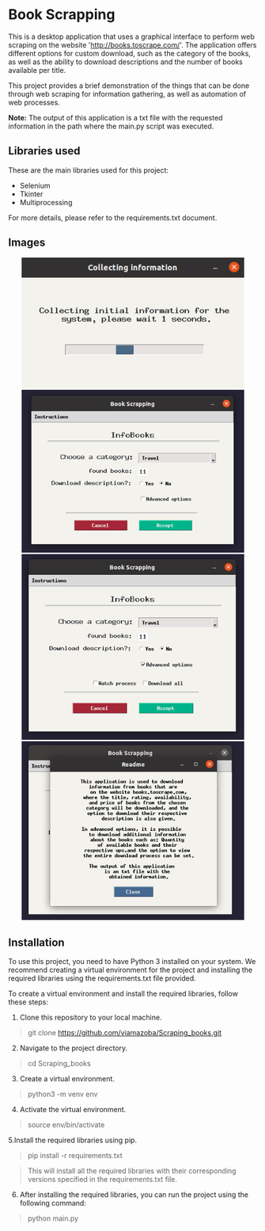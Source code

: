 # Book Scrapping

This is a desktop application that uses a graphical interface to perform web scraping on the website 'http://books.toscrape.com/'. The application offers different options for custom download, such as the category of the books, as well as the ability to download descriptions and the number of books available per title.

This project provides a brief demonstration of the things that can be done through web scraping for information gathering, as well as automation of web processes.

**Note:** The output of this application is a txt file with the requested information in the path where the main.py script was executed.

## Libraries used
These are the main libraries used for this project:

* Selenium
* Tkinter
* Multiprocessing

For more details, please refer to the requirements.txt document.

## Images

<div style="text-align:center;">
    <img src="./images/carga_info.png" alt="Texto alternativo" width="450"/>
    <img src="./images/principal_screen_1.png" alt="Texto alternativo" width="450"/>
    <img src="./images/principal_screen_2.png" alt="Texto alternativo" width="450"/>
    <img src="./images/instructions.png" alt="Texto alternativo" width="450"/>
</div>


## Installation
To use this project, you need to have Python 3 installed on your system. We recommend creating a virtual environment for the project and installing the required libraries using the requirements.txt file provided.

To create a virtual environment and install the required libraries, follow these steps:

1. Clone this repository to your local machine.
> git clone https://github.com/viamazoba/Scraping_books.git

2. Navigate to the project directory.
> cd  Scraping_books

3. Create a virtual environment.
> python3 -m venv env

4. Activate the virtual environment.
> source env/bin/activate

5.Install the required libraries using pip.
> pip install -r requirements.txt

> This will install all the required libraries with their corresponding versions specified in the requirements.txt file.

6. After installing the required libraries, you can run the project using the following command:
> python main.py